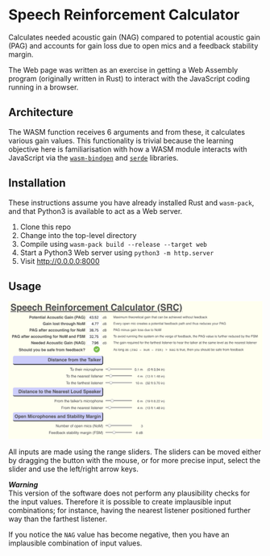 # Speech Reinforcement Calculator

Calculates needed acoustic gain (NAG) compared to potential acoustic gain (PAG) and accounts for gain loss due to open mics and a feedback stability margin.

The Web page was written as an exercise in getting a Web Assembly program (originally written in Rust) to interact with the JavaScript coding running in a browser.


## Architecture

The WASM function receives 6 arguments and from these, it calculates various gain values.  This functionality is trivial because the learning objective here is familiarisation with how a WASM module interacts with JavaScript via the [`wasm-bindgen`](https://rustwasm.github.io/wasm-bindgen/introduction.html) and [`serde`](https://serde.rs/) libraries.

## Installation

These instructions assume you have already installed Rust and `wasm-pack`, and that Python3 is available to act as a Web server.

1. Clone this repo
2. Change into the top-level directory
3. Compile using `wasm-pack build --release --target web`
4. Start a Python3 Web server using `python3 -m http.server`
5. Visit <http://0.0.0.0:8000>

## Usage

![Screen shot](./img/Screenshot.png)

All inputs are made using the range sliders.  The sliders can be moved either by dragging the button with the mouse, or for more precise input, select the slider and use the left/right arrow keys.

***Warning***  
This version of the software does not perform any plausibility checks for the input values.  Therefore it is possible to create implausible input combinations; for instance, having the nearest listener positioned further way than the farthest listener.

If you notice the `NAG` value has become negative, then you have an implausible combination of input values.

